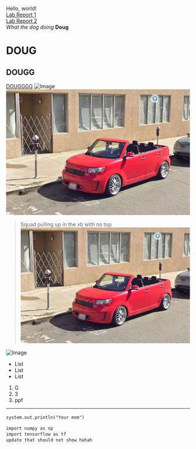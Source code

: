 Hello, world!<br/>
[Lab Report 1](https://obarquinho.github.io/cse-15l-lab-reports/lab-report-1-week-2.html)<br/>
[Lab Report 2](https://obarquinho.github.io/cse-15l-lab-reports/lab-report-2-week-4.html)<br/>
*What the dog doing*
**Doug**
# DOUG
## DOUGG
[DOUGGGG](https://carsandbids.com/)
![Image](https://celebnetworth.net/wp-content/uploads/2020/07/Doug-DeMuro-Biography-1-965x1024.jpg)
![Image](ConvertibleScionXb.PNG)
>Squad pulling up in the xb with no top
![Image](ConvertibleScionXb.PNG)

![Image](https://media.giphy.com/media/H6bVxI7rC01Ko/giphy.gif)
- List
- List
- List

1. G
2. 3
3. ppf

---

`system.out.println("Your mom")`

```
import numpy as np
import tensorflow as tf
update that should not show hahah
```
